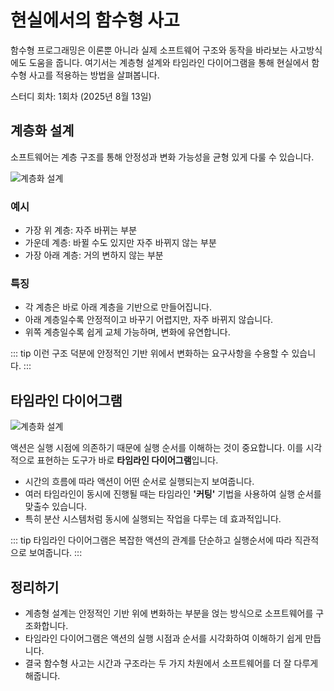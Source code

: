 # 현실에서의 함수형 사고

함수형 프로그래밍은 이론뿐 아니라 실제 소프트웨어 구조와 동작을 바라보는 사고방식에도 도움을 줍니다.
여기서는 계층형 설계와 타임라인 다이어그램을 통해 현실에서 함수형 사고를 적용하는 방법을 살펴봅니다.

<span class="study-date"> 스터디 회차: 1회차 (2025년 8월 13일)</span>

## 계층화 설계

소프트웨어는 계층 구조를 통해 안정성과 변화 가능성을 균형 있게 다룰 수 있습니다.

![계층화 설계](/images/2-1.webp)

### 예시

- 가장 위 계층: 자주 바뀌는 부분
- 가운데 계층: 바뀔 수도 있지만 자주 바뀌지 않는 부분
- 가장 아래 계층: 거의 변하지 않는 부분

### 특징

- 각 계층은 바로 아래 계층을 기반으로 만들어집니다.
- 아래 계층일수록 안정적이고 바꾸기 어렵지만, 자주 바뀌지 않습니다.
- 위쪽 계층일수록 쉽게 교체 가능하며, 변화에 유연합니다.

::: tip
이런 구조 덕분에 안정적인 기반 위에서 변화하는 요구사항을 수용할 수 있습니다.
:::

## 타임라인 다이어그램

![계층화 설계](/images/2-2.webp)

액션은 실행 시점에 의존하기 때문에 실행 순서를 이해하는 것이 중요합니다.
이를 시각적으로 표현하는 도구가 바로 **타임라인 다이어그램**입니다.

- 시간의 흐름에 따라 액션이 어떤 순서로 실행되는지 보여줍니다.
- 여러 타임라인이 동시에 진행될 때는 타임라인 **'커팅'** 기법을 사용하여 실행 순서를 맞출수 있습니다.
- 특히 분산 시스템처럼 동시에 실행되는 작업을 다루는 데 효과적입니다.

::: tip
타임라인 다이어그램은 복잡한 액션의 관계를 단순하고 실행순서에 따라 직관적으로 보여줍니다.
:::

## 정리하기

- 계층형 설계는 안정적인 기반 위에 변화하는 부분을 얹는 방식으로 소프트웨어를 구조화합니다.
- 타임라인 다이어그램은 액션의 실행 시점과 순서를 시각화하여 이해하기 쉽게 만듭니다.
- 결국 함수형 사고는 시간과 구조라는 두 가지 차원에서 소프트웨어를 더 잘 다루게 해줍니다.
